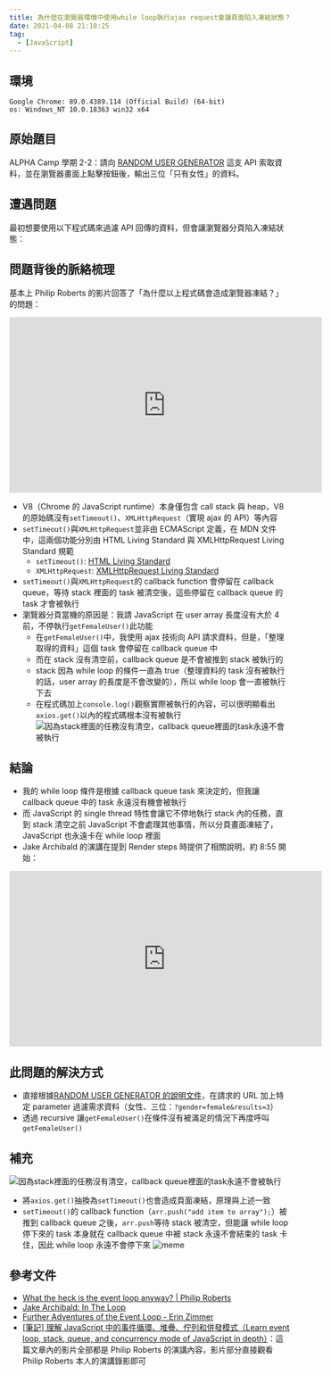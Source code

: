 ```yaml
---
title: 為什麼在瀏覽器環境中使用while loop執行ajax request會讓頁面陷入凍結狀態？
date: 2021-04-08 21:10:25
tag:
  - [JavaScript]
---
```


## 環境

```
Google Chrome: 89.0.4389.114 (Official Build) (64-bit)
os: Windows_NT 10.0.18363 win32 x64
```

## 原始題目

ALPHA Camp 學期 2-2：請向 [RANDOM USER GENERATOR](https://randomuser.me/) 這支 API 索取資料，並在瀏覽器畫面上點擊按鈕後，輸出三位「只有女性」的資料。

## 遭遇問題

最初想要使用以下程式碼來過濾 API 回傳的資料，但會讓瀏覽器分頁陷入凍結狀態：

<script src="https://gist.github.com/tzynwang/b7049eb35ec2a9950f4c48f1fdd48c28.js"></script>

## 問題背後的脈絡梳理

基本上 Philip Roberts 的影片回答了「為什麼以上程式碼會造成瀏覽器凍結？」的問題：

<iframe width="560" height="315" src="https://www.youtube.com/embed/8aGhZQkoFbQ" title="YouTube video player" frameborder="0" allow="accelerometer; autoplay; clipboard-write; encrypted-media; gyroscope; picture-in-picture" allowfullscreen></iframe>

- V8（Chrome 的 JavaScript runtime）本身僅包含 call stack 與 heap，V8 的原始碼沒有`setTimeout()`、`XMLHttpRequest`（實現 ajax 的 API）等內容
- `setTimeout()`與`XMLHttpRequest`並非由 ECMAScript 定義，在 MDN 文件中，這兩個功能分別由 HTML Living Standard 與 XMLHttpRequest Living Standard 規範
  - `setTimeout()`: [HTML Living Standard](https://html.spec.whatwg.org/multipage/timers-and-user-prompts.html#dom-settimeout)
  - `XMLHttpRequest`: [XMLHttpRequest Living Standard](https://xhr.spec.whatwg.org/)
- `setTimeout()`與`XMLHttpRequest`的 callback function 會停留在 callback queue，等待 stack 裡面的 task 被清空後，這些停留在 callback queue 的 task 才會被執行
- 瀏覽器分頁當機的原因是：我請 JavaScript 在 user array 長度沒有大於 4 前，不停執行`getFemaleUser()`此功能
  - 在`getFemaleUser()`中，我使用 ajax 技術向 API 請求資料，但是，「整理取得的資料」這個 task 會停留在 callback queue 中
  - 而在 stack 沒有清空前，callback queue 是不會被推到 stack 被執行的
  - stack 因為 while loop 的條件一直為 true（整理資料的 task 沒有被執行的話，user array 的長度是不會改變的），所以 while loop 會一直被執行下去
  - 在程式碼加上`console.log()`觀察實際被執行的內容，可以很明顯看出`axios.get()`以內的程式碼根本沒有被執行
    <script src="https://gist.github.com/tzynwang/b0f95a819bf495c771c321cfaa4ecf8e.js"></script>
    ![因為stack裡面的任務沒有清空，callback queue裡面的task永遠不會被執行](/2021/while-loop-ajax/ajax.png)

## 結論

- 我的 while loop 條件是根據 callback queue task 來決定的，但我讓 callback queue 中的 task 永遠沒有機會被執行
- 而 JavaScript 的 single thread 特性會讓它不停地執行 stack 內的任務，直到 stack 清空之前 JavaScript 不會處理其他事情，所以分頁畫面凍結了，JavaScript 也永遠卡在 while loop 裡面
- Jake Archibald 的演講在提到 Render steps 時提供了相關說明，約 8:55 開始：

<iframe width="560" height="315" src="https://www.youtube.com/embed/cCOL7MC4Pl0?start=535" title="YouTube video player" frameborder="0" allow="accelerometer; autoplay; clipboard-write; encrypted-media; gyroscope; picture-in-picture" allowfullscreen></iframe>

## 此問題的解決方式

- 直接根據[RANDOM USER GENERATOR 的說明文件](https://randomuser.me/documentation#gender)，在請求的 URL 加上特定 parameter 過濾需求資料（女性、三位：`?gender=female&results=3`）
- 透過 recursive 讓`getFemaleUser()`在條件沒有被滿足的情況下再度呼叫`getFemaleUser()`

## 補充

<script src="https://gist.github.com/tzynwang/1cf59700311f401a74042df5c76cf47f.js"></script>

![因為stack裡面的任務沒有清空，callback queue裡面的task永遠不會被執行](/2021/while-loop-ajax/setTimeout.png)

- 將`axios.get()`抽換為`setTimeout()`也會造成頁面凍結，原理與上述一致
- `setTimeout()`的 callback function（`arr.push("add item to array");`）被推到 callback queue 之後，`arr.push`等待 stack 被清空，但能讓 while loop 停下來的 task 本身就在 callback queue 中被 stack 永遠不會結束的 task 卡住，因此 while loop 永遠不會停下來
  ![meme](/2021/while-loop-ajax/不要停下來.jpg)

## 參考文件

- [What the heck is the event loop anyway? | Philip Roberts](https://youtu.be/8aGhZQkoFbQ)
- [Jake Archibald: In The Loop](https://youtu.be/cCOL7MC4Pl0)
- [Further Adventures of the Event Loop - Erin Zimmer](https://youtu.be/u1kqx6AenYw)
- [[筆記] 理解 JavaScript 中的事件循環、堆疊、佇列和併發模式（Learn event loop, stack, queue, and concurrency mode of JavaScript in depth）](https://pjchender.blogspot.com/2017/08/javascript-learn-event-loop-stack-queue.html)：這篇文章內的影片全部都是 Philip Roberts 的演講內容，影片部分直接觀看 Philip Roberts 本人的演講錄影即可
